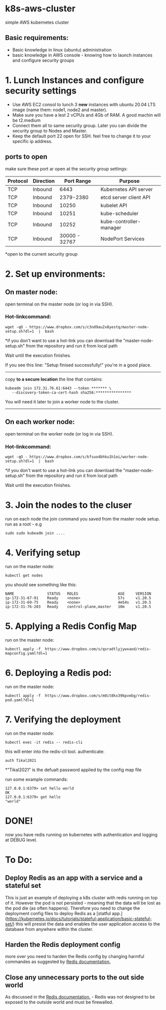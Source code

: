 # k8s-aws-cluster
 simple AWS kubernetes cluster


## Basic requirements:
- Basic knowledge in linux (ubuntu) administration
- basic knowledge in AWS console - knowing how to launch instances and configure security groups




# 1. Lunch Instances and configure security settings

 - Use AWS EC2 consol to lunch 3 **new** instances with ubuntu 20.04 LTS image (name them: node1, node2 and master).
 - Make sure you have a lest 2 vCPUs and 4Gb of RAM. A good machin will be t2.medium
 - Connect them all to same security group. Later you can divide the security group to Nodes and Master.
 - Keep the default port 22 open for SSH. feel free to change it to your specific ip address.


## ports to open
make sure these port ar open at the security group settings:

 | Protocol | Direction|	Port Range |	Purpose	|
 | ------------- | -------------|	------------- |	-------------	|
 | TCP |	Inbound |	6443 |	Kubernetes API server |
 | TCP	| Inbound |	2379-2380 |	etcd server client API |
 | TCP |	Inbound |	10250	| kubelet API |
 | TCP |	Inbound |	10251 |	kube-scheduler |
 | TCP |	Inbound |	10252 |	kube-controller-manager |
 | TCP |	Inbound |	30000 - 32767 |	NodePort Services |
 *open to the current security group
 
 # 2. Set up environments:
 
 ## On master node:
 
 open terminal on the master node (or log in via SSH).
 
 ### Hot-linkcommand:
 ```
wget -qO - https://www.dropbox.com/s/c3nd9au2x8yestq/master-node-setup.sh?dl=1  |  bash
 ```
 *if you don't want to use a hot-link you can download the "master-node-setup.sh" from the repository and run it from local path
 
 
 Wait until the execution finishes.
 
 If you see this line: "Setup finised successfully!" you're in a good place.
 
 ---------------------------------------------------------
 copy **to a secure location** the line that contains: 
 ```
 kubeadm join 172.31.76.61:6443 --token ******* \
    --discovery-token-ca-cert-hash sha256:**************** 
 ```
 You will need it later to join a worker node to the cluster.
 
  ---------------------------------------------------------
 
 
 ## On each worker node:
 
 open terminal on the worker node (or log in via SSH).
 
 ### Hot-linkcommand:
 ```
wget -qO - https://www.dropbox.com/s/kfsuo4bhku1h1oi/worker-node-setup.sh?dl=1  |  bash
 ```
 *if you don't want to use a hot-link you can download the "master-node-setup.sh" from the repository and run it from local path
 
 
 Wait until the execution finishes.
 
 
 # 3. Join the nodes to the cluser
 
 run on each node the join command you saved from the master node setup. run as a root - e.g 
 
  ```
  sudo sudo kubeadm join ....
  ```
 
 
 # 4. Verifying setup 
  
  run on the master node: 
 
  ```
  kubectl get nodes
  ```
  
  you should see something like this:

 ```
NAME               STATUS   ROLES                  AGE     VERSION
ip-172-31-67-91    Ready    <none>                 57s     v1.20.5
ip-172-31-69-75    Ready    <none>                 4m54s   v1.20.5
ip-172-31-76-203   Ready    control-plane,master   10m     v1.20.5
 ```
  
 # 5. Applying a Redis Config Map
 
 run on the master node: 
 
  ```
  kubectl apply -f  https://www.dropbox.com/s/qsradtlyjywxaod/redis-mapconfig.yaml?dl=1
  ```
 
 
 # 6. Deploying a Redis pod:
 
 run on the master node: 
 
  ```
  kubectl apply -f  https://www.dropbox.com/s/m0it8kx39kpvebg/redis-pod.yaml?dl=1
  ```
  
 # 7. Verifying the deployment
 
  run on the master node: 
 
  ```
  kubectl exec -it redis -- redis-cli
  ```
  
  this will enter into the redis-cli tool.
  authenticate:
  ```
  auth Tikal2021
  ```
  *"Tikal2021" is the defualt password applied by the config map file
  
  run some example commands:
  ```
  127.0.0.1:6379> set hello world
  OK
  127.0.0.1:6379> get hello
  "world"
  ```
  
  
  # DONE!
   now you have redis running on kubernetes with authentication and logging at DEBUG level.
   
   
   # To Do:
   
   ## Deploy Redis as an app with a service and a stateful set
   This is just an example of deploying a k8s cluster with redis running on top of it.
   However the pod is not persisted - meaning that the data will be lost as the pod die (as often happens).
   Therefore you need to change the deployment config files to deploy Redis as a [statful app.] (https://kubernetes.io/docs/tutorials/stateful-application/basic-stateful-set/)
   this will presist the data and enables the user application access to the database from anywhere within the cluster.
   
   ## Harden the Redis deployment config
   more over you need to harden the Redis config by changing harmful commandes as suggested by [Redis documentation.](https://redis.io/topics/security)
   
   
   ## Close any unnecessary ports to the out side world
   As discussed in the [Redis documentation.](https://redis.io/topics/security) - Redis was not designed to be exposed to the outside world and must be firewalled.
   
  
  
 
 
 
 
 
 
 
 
